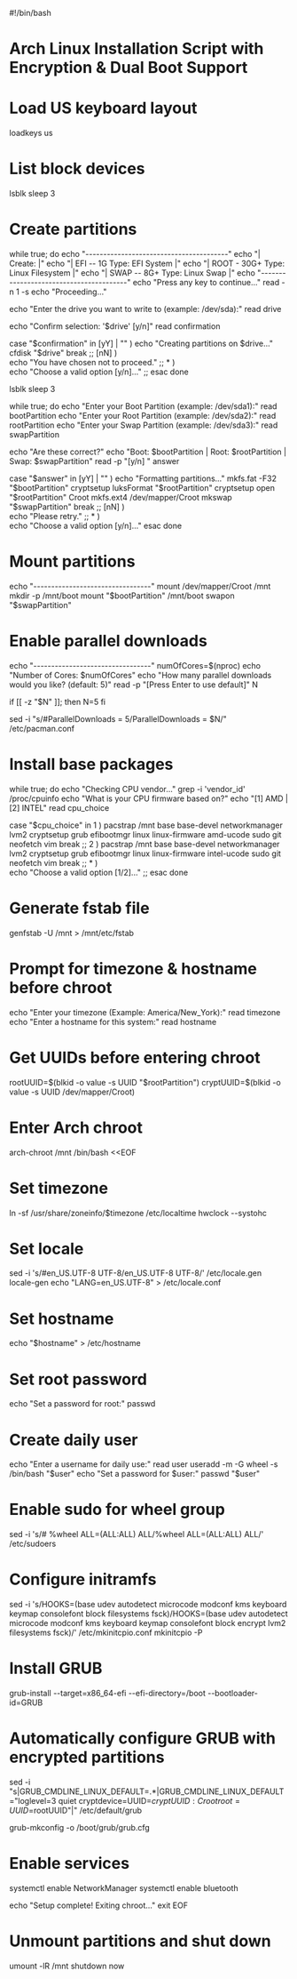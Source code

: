 #!/bin/bash
# Arch Linux Installation Script with Encryption & Dual Boot Support

# Load US keyboard layout
loadkeys us

# List block devices
lsblk
sleep 3

# Create partitions
while true; do
  echo "----------------------------------------"
  echo "|  Create:                             |"
  echo "|  EFI  -- 1G   Type: EFI System       |"
  echo "|  ROOT - 30G+ Type: Linux Filesystem  |"
  echo "|  SWAP -- 8G+  Type: Linux Swap       |"
  echo "----------------------------------------"
  echo "Press any key to continue..."
  read -n 1 -s 
  echo "Proceeding..."

  echo "Enter the drive you want to write to (example: /dev/sda):"
  read drive

  echo "Confirm selection: '$drive' [y/n]"
  read confirmation

  case "$confirmation" in
    [yY] | "" ) 
      echo "Creating partitions on $drive..."
      cfdisk "$drive"
      break
      ;;
    [nN] )  
      echo "You have chosen not to proceed."
      ;;
    * )  
      echo "Choose a valid option [y/n]..."
      ;;
  esac
done

lsblk
sleep 3

while true; do
  echo "Enter your Boot Partition (example: /dev/sda1):"
  read bootPartition
  echo "Enter your Root Partition (example: /dev/sda2):"
  read rootPartition
  echo "Enter your Swap Partition (example: /dev/sda3):"
  read swapPartition

  echo "Are these correct?"
  echo "Boot: $bootPartition | Root: $rootPartition | Swap: $swapPartition"
  read -p "[y/n] " answer

  case "$answer" in 
    [yY] | "" ) 
      echo "Formatting partitions..."
      mkfs.fat -F32 "$bootPartition"
      cryptsetup luksFormat "$rootPartition"
      cryptsetup open "$rootPartition" Croot
      mkfs.ext4 /dev/mapper/Croot
      mkswap "$swapPartition"
      break
      ;;
    [nN] )  
      echo "Please retry."
      ;;
    * )  
      echo "Choose a valid option [y/n]..."
  esac 
done

# Mount partitions
echo "---------------------------------"
mount /dev/mapper/Croot /mnt
mkdir -p /mnt/boot
mount "$bootPartition" /mnt/boot
swapon "$swapPartition"

# Enable parallel downloads 
echo "---------------------------------"
numOfCores=$(nproc)
echo "Number of Cores: $numOfCores"
echo "How many parallel downloads would you like? (default: 5)"
read -p "[Press Enter to use default]" N

if [[ -z "$N" ]]; then
  N=5
fi

sed -i "s/#ParallelDownloads = 5/ParallelDownloads = $N/" /etc/pacman.conf

# Install base packages
while true; do
  echo "Checking CPU vendor..."
  grep -i 'vendor_id' /proc/cpuinfo
  echo "What is your CPU firmware based on?"
  echo "[1] AMD  |  [2] INTEL"
  read cpu_choice

  case "$cpu_choice" in 
    1 ) 
      pacstrap /mnt base base-devel networkmanager lvm2 cryptsetup grub efibootmgr linux linux-firmware amd-ucode sudo git neofetch vim
      break
      ;;
    2 ) 
      pacstrap /mnt base base-devel networkmanager lvm2 cryptsetup grub efibootmgr linux linux-firmware intel-ucode sudo git neofetch vim
      break
      ;;
    * )  
      echo "Choose a valid option [1/2]..."
      ;;
  esac 
done

# Generate fstab file
genfstab -U /mnt > /mnt/etc/fstab

# Prompt for timezone & hostname before chroot
echo "Enter your timezone (Example: America/New_York):"
read timezone
echo "Enter a hostname for this system:"
read hostname

# Get UUIDs **before** entering chroot
rootUUID=$(blkid -o value -s UUID "$rootPartition")
cryptUUID=$(blkid -o value -s UUID /dev/mapper/Croot)

# Enter Arch chroot
arch-chroot /mnt /bin/bash <<EOF
# Set timezone
ln -sf /usr/share/zoneinfo/$timezone /etc/localtime
hwclock --systohc

# Set locale
sed -i 's/#en_US.UTF-8 UTF-8/en_US.UTF-8 UTF-8/' /etc/locale.gen
locale-gen
echo "LANG=en_US.UTF-8" > /etc/locale.conf

# Set hostname
echo "$hostname" > /etc/hostname

# Set root password
echo "Set a password for root:"
passwd

# Create daily user
echo "Enter a username for daily use:"
read user
useradd -m -G wheel -s /bin/bash "\$user"
echo "Set a password for \$user:"
passwd "\$user"

# Enable sudo for wheel group
sed -i 's/# %wheel ALL=(ALL:ALL) ALL/%wheel ALL=(ALL:ALL) ALL/' /etc/sudoers

# Configure initramfs
sed -i 's/HOOKS=(base udev autodetect microcode modconf kms keyboard keymap consolefont block filesystems fsck)/HOOKS=(base udev autodetect microcode modconf kms keyboard keymap consolefont block encrypt lvm2 filesystems fsck)/' /etc/mkinitcpio.conf
mkinitcpio -P

# Install GRUB
grub-install --target=x86_64-efi --efi-directory=/boot --bootloader-id=GRUB

# Automatically configure GRUB with encrypted partitions
sed -i "s|GRUB_CMDLINE_LINUX_DEFAULT=.*|GRUB_CMDLINE_LINUX_DEFAULT=\"loglevel=3 quiet cryptdevice=UUID=$cryptUUID:Croot root=UUID=$rootUUID\"|" /etc/default/grub

grub-mkconfig -o /boot/grub/grub.cfg

# Enable services
systemctl enable NetworkManager
systemctl enable bluetooth

echo "Setup complete! Exiting chroot..."
exit
EOF

# Unmount partitions and shut down
umount -lR /mnt
shutdown now
